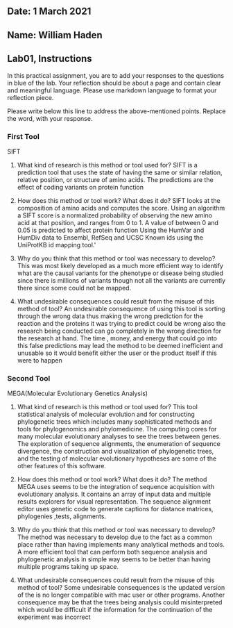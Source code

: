 ## Date: 1 March 2021

## Name: William Haden

## Lab01, Instructions

In this practical assignment, you are to add your responses to the questions in
blue of the lab. Your reflection should be about a page and contain clear and
meaningful language. Please use markdown language to format your reflection
piece.

Please write below this line to address the above-mentioned points. Replace the
word,  with your response.

### First Tool

SIFT

1. What kind of research is this method or tool used for?
SIFT is a prediction tool that uses the  state of having the same or
similar relation, relative position, or structure of amino acids. The
predictions are the effect of coding variants on protein function  

2. How does this method or tool work? What does it do?
SIFT looks at the composition of amino acids and computes the score. Using an
algorithm a SIFT score is a normalized probability of observing the new amino
acid at that position, and ranges from 0 to 1. A value of between 0 and 0.05
is predicted to affect protein function Using the HumVar and HumDiv data to
Ensembl, RefSeq and UCSC Known ids using the UniProtKB id mapping tool.'

3. Why do you think that this method or tool was necessary to develop?
This was most likely developed as a much more efficient way to identify what
are the causal variants for the phenotype or disease being studied since there
is millions of variants though not all the variants are currently there since
some could not  be mapped.  

4. What undesirable consequences could result from the misuse of this method
of tool?
An undesirable consequence of using this tool is sorting through the wrong data
thus making the wrong prediction for the reaction and the proteins it was trying
to predict could be wrong  also the research being conducted can go completely
in the wrong direction for the research at hand. The time , money, and energy
that could go into this false predictions may lead the method to be deemed
inefficient and unusable so it would benefit either the user or the product
itself if this were to happen


###   Second Tool

MEGA(Molecular Evolutionary Genetics Analysis)

1. What kind of research is this method or tool used for?
This tool statistical analysis of molecular evolution and for constructing
phylogenetic trees which includes many sophisticated methods and tools for
phylogenomics and phylomedicine. The computing cores for many molecular
evolutionary analyses to see the trees between genes. The exploration of
sequence alignments, the enumeration of sequence divergence, the construction
and visualization of phylogenetic trees, and the testing of
molecular evolutionary hypotheses are some of the other features of this
software.

2. How does this method or tool work? What does it do?
The method MEGA uses seems to be the integration of sequence
acquisition with evolutionary analysis. It contains an array of input data and
multiple results explorers for visual representation. The sequence alignment
editor uses genetic code to generate captions for distance matrices, phylogenies
,tests, alignments.

 3. Why do you think that this method or tool was necessary to develop?
 The method was necessary to develop  due to the fact as a common place rather
 than having implements many analytical methods and tools. A more  efficient
 tool that can perform both sequence analysis and phylogenetic analysis in
 simple way seems to be better than having multiple programs taking up space.

 4. What undesirable consequences could result from the misuse of this method
 of tool?
 Some undesirable consequences is the updated version of the is no longer
 compatible with mac user or other programs. Another consequence may be that the
 trees being analysis could misinterpreted which would be difficult if the
 information for the continuation of the experiment was incorrect   

